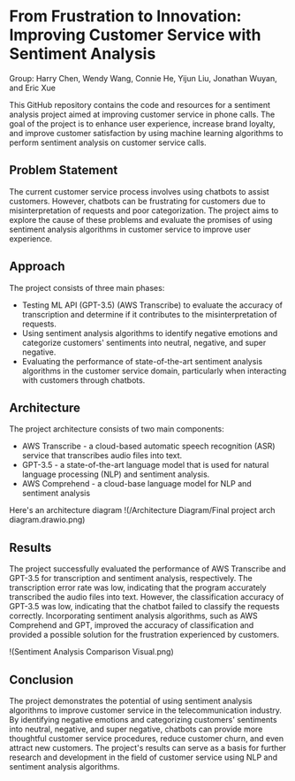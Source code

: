 # From Frustration to Innovation: Improving Customer Service with Sentiment Analysis

Group: Harry Chen, Wendy Wang, Connie He, Yijun Liu, Jonathan Wuyan, and Eric Xue

This GitHub repository contains the code and resources for a sentiment analysis project aimed at improving customer service in phone calls. The goal of the project is to enhance user experience, increase brand loyalty, and improve customer satisfaction by using machine learning algorithms to perform sentiment analysis on customer service calls.

## Problem Statement
The current customer service process involves using chatbots to assist customers. However, chatbots can be frustrating for customers due to misinterpretation of requests and poor categorization. The project aims to explore the cause of these problems and evaluate the promises of using sentiment analysis algorithms in customer service to improve user experience.

## Approach
The project consists of three main phases:

- Testing ML API (GPT-3.5) (AWS Transcribe) to evaluate the accuracy of transcription and determine if it contributes to the misinterpretation of requests.
- Using sentiment analysis algorithms to identify negative emotions and categorize customers' sentiments into neutral, negative, and super negative.
- Evaluating the performance of state-of-the-art sentiment analysis algorithms in the customer service domain, particularly when interacting with customers through chatbots.

## Architecture
The project architecture consists of two main components:

- AWS Transcribe - a cloud-based automatic speech recognition (ASR) service that transcribes audio files into text.
- GPT-3.5 - a state-of-the-art language model that is used for natural language processing (NLP) and sentiment analysis.
- AWS Comprehend - a cloud-base language model for NLP and sentiment analysis 

Here's an architecture diagram 
!(/Architecture Diagram/Final project arch diagram.drawio.png)

## Results
The project successfully evaluated the performance of AWS Transcribe and GPT-3.5 for transcription and sentiment analysis, respectively. The transcription error rate was low, indicating that the program accurately transcribed the audio files into text. However, the classification accuracy of GPT-3.5 was low, indicating that the chatbot failed to classify the requests correctly. Incorporating sentiment analysis algorithms, such as AWS Comprehend and GPT, improved the accuracy of classification and provided a possible solution for the frustration experienced by customers.

!(Sentiment Analysis Comparison Visual.png)

## Conclusion
The project demonstrates the potential of using sentiment analysis algorithms to improve customer service in the telecommunication industry. By identifying negative emotions and categorizing customers' sentiments into neutral, negative, and super negative, chatbots can provide more thoughtful customer service procedures, reduce customer churn, and even attract new customers. The project's results can serve as a basis for further research and development in the field of customer service using NLP and sentiment analysis algorithms.


